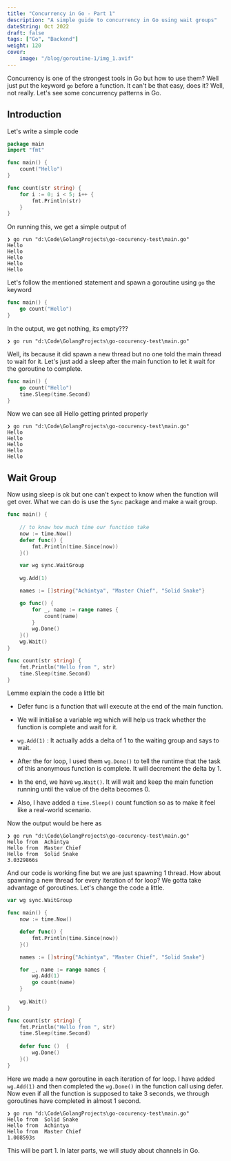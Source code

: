 ```yaml
---
title: "Concurrency in Go - Part 1"
description: "A simple guide to concurrency in Go using wait groups"
dateString: Oct 2022
draft: false
tags: ["Go", "Backend"]
weight: 120
cover:
    image: "/blog/goroutine-1/img_1.avif"
---
```


Concurrency is one of the strongest tools in Go but how to use them? Well just put the keyword `go` before a function. It can't be that easy, does it? Well, not really. Let's see some concurrency patterns in Go.

## Introduction

Let's write a simple code

```go
package main 
import "fmt"

func main() {
    count("Hello")
}

func count(str string) {
    for i := 0; i < 5; i++ {
        fmt.Println(str)
    }
}
```

On running this, we get a simple output of

```plaintext
❯ go run "d:\Code\GolangProjects\go-cocurency-test\main.go"
Hello
Hello
Hello
Hello
Hello
```

Let's follow the mentioned statement and spawn a goroutine using `go` the keyword

```go
func main() {
    go count("Hello")
}
```

In the output, we get nothing, its empty???

```plaintext
❯ go run "d:\Code\GolangProjects\go-cocurency-test\main.go"
```

Well, its because it did spawn a new thread but no one told the main thread to wait for it. Let's just add a sleep after the main function to let it wait for the goroutine to complete.

```go
func main() {
    go count("Hello")
    time.Sleep(time.Second)
}
```

Now we can see all Hello getting printed properly

```plaintext
❯ go run "d:\Code\GolangProjects\go-cocurency-test\main.go"
Hello
Hello
Hello
Hello
Hello
```

## Wait Group

Now using sleep is ok but one can't expect to know when the function will get over. What we can do is use the `Sync` package and make a wait group.

```go
func main() {
	
	// to know how much time our function take
	now := time.Now()
    defer func() {
        fmt.Println(time.Since(now))
    }()

    var wg sync.WaitGroup
    
    wg.Add(1)

    names := []string{"Achintya", "Master Chief", "Solid Snake"}

	go func() {
        for _, name := range names {
            count(name)
        }
        wg.Done()
    }()
    wg.Wait()
}

func count(str string) {
    fmt.Println("Hello from ", str)
    time.Sleep(time.Second)
}
```

Lemme explain the code a little bit

*   Defer func is a function that will execute at the end of the main function.
    
*   We will initialise a variable wg which will help us track whether the function is complete and wait for it.
    
*   `wg.Add(1)` : It actually adds a delta of 1 to the waiting group and says to wait.
    
*   After the for loop, I used them `wg.Done()` to tell the runtime that the task of this anonymous function is complete. It will decrement the delta by 1.
    
*   In the end, we have `wg.Wait()`. It will wait and keep the main function running until the value of the delta becomes 0.
    
*   Also, I have added a `time.Sleep()` count function so as to make it feel like a real-world scenario.
    

Now the output would be here as

```plaintext
❯ go run "d:\Code\GolangProjects\go-cocurency-test\main.go"
Hello from  Achintya
Hello from  Master Chief
Hello from  Solid Snake
3.0329866s
```

And our code is working fine but we are just spawning 1 thread. How about spawning a new thread for every iteration of for loop? We gotta take advantage of goroutines. Let's change the code a little.

```go
var wg sync.WaitGroup

func main() {
    now := time.Now()

    defer func() {
        fmt.Println(time.Since(now))
    }()

    names := []string{"Achintya", "Master Chief", "Solid Snake"}

    for _, name := range names {
        wg.Add(1)
        go count(name)
    }
    
    wg.Wait()
}

func count(str string) {
    fmt.Println("Hello from ", str)
    time.Sleep(time.Second)
    
    defer func ()  {
        wg.Done()
    }()
}
```

Here we made a new goroutine in each iteration of for loop. I have added `wg.Add(1)` and then completed the `wg.Done()` in the function call using defer. Now even if all the function is supposed to take 3 seconds, we through goroutines have completed in almost 1 second.

```plaintext
❯ go run "d:\Code\GolangProjects\go-cocurency-test\main.go"
Hello from  Solid Snake
Hello from  Achintya
Hello from  Master Chief
1.008593s
```

This will be part 1. In later parts, we will study about channels in Go.